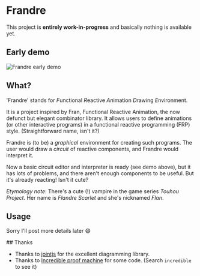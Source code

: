# Frandre

This project is **entirely work-in-progress** and basically nothing is available yet.

## Early demo

![Frandre early demo](http://i.imgur.com/29vK8Zk.gif)

## What?

'Frandre' stands for *F*unctional *R*eactive *An*imation *Dr*awing *E*nvironment.

It is a project inspired by Fran, Functional Reactive Animation, the now defunct but elegant combinator library. It allows users to define animations (or other interactive programs) in a functional reactive programming (FRP) style. (Straightforward name, isn't it?)

Frandre is (to be) a *graphical* environment for creating such programs. The user would draw a *circuit* of reactive components, and Frandre would interpret it.

Now a basic circuit editor and interpreter is ready (see demo above), but it has lots of problems, and there aren't enough components to be useful. But it's already reacting! Isn't it cute?

*Etymology note*: There's a cute (!) vampire in the game series *Touhou Project*. Her name is *Flandre Scarlet* and she's nicknamed *Flan*.

## Usage

Sorry I'll post more details later :smile: 

## Thanks

- Thanks to [jointjs](http://jointjs.com) for the excellent diagramming library.
- Thanks to [Incredible proof machine](http://incredible.pm) for some code. (Search `incredible` to see it)
